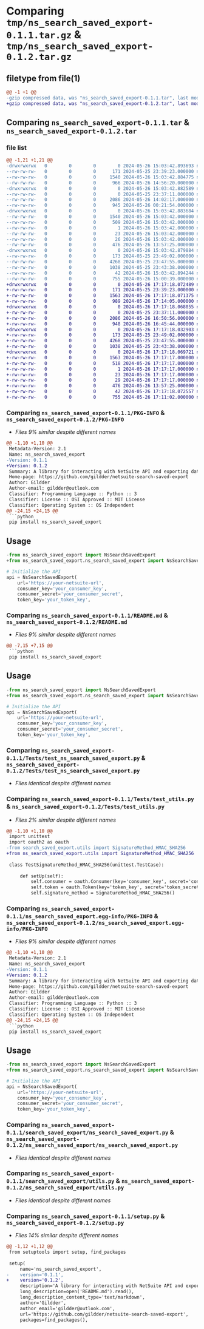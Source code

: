 # Comparing `tmp/ns_search_saved_export-0.1.1.tar.gz` & `tmp/ns_search_saved_export-0.1.2.tar.gz`

## filetype from file(1)

```diff
@@ -1 +1 @@
-gzip compressed data, was "ns_search_saved_export-0.1.1.tar", last modified: Sun May 26 15:03:42 2024, max compression
+gzip compressed data, was "ns_search_saved_export-0.1.2.tar", last modified: Sun May 26 17:17:18 2024, max compression
```

## Comparing `ns_search_saved_export-0.1.1.tar` & `ns_search_saved_export-0.1.2.tar`

### file list

```diff
@@ -1,21 +1,21 @@
-drwxrwxrwx   0        0        0        0 2024-05-26 15:03:42.893693 ns_search_saved_export-0.1.1/
--rw-rw-rw-   0        0        0      171 2024-05-25 23:39:23.000000 ns_search_saved_export-0.1.1/LICENSE
--rw-rw-rw-   0        0        0     1540 2024-05-26 15:03:42.884775 ns_search_saved_export-0.1.1/PKG-INFO
--rw-rw-rw-   0        0        0      966 2024-05-26 14:56:20.000000 ns_search_saved_export-0.1.1/README.md
-drwxrwxrwx   0        0        0        0 2024-05-26 15:03:42.882589 ns_search_saved_export-0.1.1/Tests/
--rw-rw-rw-   0        0        0        0 2024-05-25 23:37:11.000000 ns_search_saved_export-0.1.1/Tests/__init__.py
--rw-rw-rw-   0        0        0     2086 2024-05-26 14:02:17.000000 ns_search_saved_export-0.1.1/Tests/test_ns_search_saved_export.py
--rw-rw-rw-   0        0        0      945 2024-05-26 00:21:54.000000 ns_search_saved_export-0.1.1/Tests/test_utils.py
-drwxrwxrwx   0        0        0        0 2024-05-26 15:03:42.883684 ns_search_saved_export-0.1.1/ns_search_saved_export.egg-info/
--rw-rw-rw-   0        0        0     1540 2024-05-26 15:03:42.000000 ns_search_saved_export-0.1.1/ns_search_saved_export.egg-info/PKG-INFO
--rw-rw-rw-   0        0        0      509 2024-05-26 15:03:42.000000 ns_search_saved_export-0.1.1/ns_search_saved_export.egg-info/SOURCES.txt
--rw-rw-rw-   0        0        0        1 2024-05-26 15:03:42.000000 ns_search_saved_export-0.1.1/ns_search_saved_export.egg-info/dependency_links.txt
--rw-rw-rw-   0        0        0       23 2024-05-26 15:03:42.000000 ns_search_saved_export-0.1.1/ns_search_saved_export.egg-info/requires.txt
--rw-rw-rw-   0        0        0       26 2024-05-26 15:03:42.000000 ns_search_saved_export-0.1.1/ns_search_saved_export.egg-info/top_level.txt
--rw-rw-rw-   0        0        0      476 2024-05-26 13:57:25.000000 ns_search_saved_export-0.1.1/pyproject.toml
-drwxrwxrwx   0        0        0        0 2024-05-26 15:03:42.879884 ns_search_saved_export-0.1.1/search_saved_export/
--rw-rw-rw-   0        0        0      173 2024-05-25 23:49:02.000000 ns_search_saved_export-0.1.1/search_saved_export/__init__.py
--rw-rw-rw-   0        0        0     4268 2024-05-25 23:47:55.000000 ns_search_saved_export-0.1.1/search_saved_export/ns_search_saved_export.py
--rw-rw-rw-   0        0        0     1038 2024-05-25 23:43:38.000000 ns_search_saved_export-0.1.1/search_saved_export/utils.py
--rw-rw-rw-   0        0        0       42 2024-05-26 15:03:42.894244 ns_search_saved_export-0.1.1/setup.cfg
--rw-rw-rw-   0        0        0      755 2024-05-26 15:00:39.000000 ns_search_saved_export-0.1.1/setup.py
+drwxrwxrwx   0        0        0        0 2024-05-26 17:17:18.072489 ns_search_saved_export-0.1.2/
+-rw-rw-rw-   0        0        0      171 2024-05-25 23:39:23.000000 ns_search_saved_export-0.1.2/LICENSE
+-rw-rw-rw-   0        0        0     1563 2024-05-26 17:17:18.071375 ns_search_saved_export-0.1.2/PKG-INFO
+-rw-rw-rw-   0        0        0      989 2024-05-26 17:14:05.000000 ns_search_saved_export-0.1.2/README.md
+drwxrwxrwx   0        0        0        0 2024-05-26 17:17:18.068055 ns_search_saved_export-0.1.2/Tests/
+-rw-rw-rw-   0        0        0        0 2024-05-25 23:37:11.000000 ns_search_saved_export-0.1.2/Tests/__init__.py
+-rw-rw-rw-   0        0        0     2086 2024-05-26 16:50:56.000000 ns_search_saved_export-0.1.2/Tests/test_ns_search_saved_export.py
+-rw-rw-rw-   0        0        0      948 2024-05-26 16:45:44.000000 ns_search_saved_export-0.1.2/Tests/test_utils.py
+drwxrwxrwx   0        0        0        0 2024-05-26 17:17:18.032903 ns_search_saved_export-0.1.2/ns_search_saved_export/
+-rw-rw-rw-   0        0        0      173 2024-05-25 23:49:02.000000 ns_search_saved_export-0.1.2/ns_search_saved_export/__init__.py
+-rw-rw-rw-   0        0        0     4268 2024-05-25 23:47:55.000000 ns_search_saved_export-0.1.2/ns_search_saved_export/ns_search_saved_export.py
+-rw-rw-rw-   0        0        0     1038 2024-05-25 23:43:38.000000 ns_search_saved_export-0.1.2/ns_search_saved_export/utils.py
+drwxrwxrwx   0        0        0        0 2024-05-26 17:17:18.069721 ns_search_saved_export-0.1.2/ns_search_saved_export.egg-info/
+-rw-rw-rw-   0        0        0     1563 2024-05-26 17:17:17.000000 ns_search_saved_export-0.1.2/ns_search_saved_export.egg-info/PKG-INFO
+-rw-rw-rw-   0        0        0      518 2024-05-26 17:17:17.000000 ns_search_saved_export-0.1.2/ns_search_saved_export.egg-info/SOURCES.txt
+-rw-rw-rw-   0        0        0        1 2024-05-26 17:17:17.000000 ns_search_saved_export-0.1.2/ns_search_saved_export.egg-info/dependency_links.txt
+-rw-rw-rw-   0        0        0       23 2024-05-26 17:17:17.000000 ns_search_saved_export-0.1.2/ns_search_saved_export.egg-info/requires.txt
+-rw-rw-rw-   0        0        0       29 2024-05-26 17:17:17.000000 ns_search_saved_export-0.1.2/ns_search_saved_export.egg-info/top_level.txt
+-rw-rw-rw-   0        0        0      476 2024-05-26 13:57:25.000000 ns_search_saved_export-0.1.2/pyproject.toml
+-rw-rw-rw-   0        0        0       42 2024-05-26 17:17:18.072557 ns_search_saved_export-0.1.2/setup.cfg
+-rw-rw-rw-   0        0        0      755 2024-05-26 17:11:02.000000 ns_search_saved_export-0.1.2/setup.py
```

### Comparing `ns_search_saved_export-0.1.1/PKG-INFO` & `ns_search_saved_export-0.1.2/PKG-INFO`

 * *Files 9% similar despite different names*

```diff
@@ -1,10 +1,10 @@
 Metadata-Version: 2.1
 Name: ns_search_saved_export
-Version: 0.1.1
+Version: 0.1.2
 Summary: A library for interacting with NetSuite API and exporting data
 Home-page: https://github.com/gildder/netsuite-search-saved-export
 Author: Gildder
 Author-email: gildder@outlook.com
 Classifier: Programming Language :: Python :: 3
 Classifier: License :: OSI Approved :: MIT License
 Classifier: Operating System :: OS Independent
@@ -24,15 +24,15 @@
 ```python
 pip install ns_search_saved_export
 ```
 
 ## Usage
 
 ```python
-from ns_search_saved_export import NsSearchSavedExport
+from ns_search_saved_export.ns_search_saved_export import NsSearchSavedExport
 
 # Initialize the API
 api = NsSearchSavedExport(
     url='https://your-netsuite-url',
     consumer_key='your_consumer_key',
     consumer_secret='your_consumer_secret',
     token_key='your_token_key',
```

### Comparing `ns_search_saved_export-0.1.1/README.md` & `ns_search_saved_export-0.1.2/README.md`

 * *Files 9% similar despite different names*

```diff
@@ -7,15 +7,15 @@
 ```python
 pip install ns_search_saved_export
 ```
 
 ## Usage
 
 ```python
-from ns_search_saved_export import NsSearchSavedExport
+from ns_search_saved_export.ns_search_saved_export import NsSearchSavedExport
 
 # Initialize the API
 api = NsSearchSavedExport(
     url='https://your-netsuite-url',
     consumer_key='your_consumer_key',
     consumer_secret='your_consumer_secret',
     token_key='your_token_key',
```

### Comparing `ns_search_saved_export-0.1.1/Tests/test_ns_search_saved_export.py` & `ns_search_saved_export-0.1.2/Tests/test_ns_search_saved_export.py`

 * *Files identical despite different names*

### Comparing `ns_search_saved_export-0.1.1/Tests/test_utils.py` & `ns_search_saved_export-0.1.2/Tests/test_utils.py`

 * *Files 2% similar despite different names*

```diff
@@ -1,10 +1,10 @@
 import unittest
 import oauth2 as oauth
-from search_saved_export.utils import SignatureMethod_HMAC_SHA256
+from ns_search_saved_export.utils import SignatureMethod_HMAC_SHA256
 
 class TestSignatureMethod_HMAC_SHA256(unittest.TestCase):
     
     def setUp(self):
         self.consumer = oauth.Consumer(key='consumer_key', secret='consumer_secret')
         self.token = oauth.Token(key='token_key', secret='token_secret')
         self.signature_method = SignatureMethod_HMAC_SHA256()
```

### Comparing `ns_search_saved_export-0.1.1/ns_search_saved_export.egg-info/PKG-INFO` & `ns_search_saved_export-0.1.2/ns_search_saved_export.egg-info/PKG-INFO`

 * *Files 9% similar despite different names*

```diff
@@ -1,10 +1,10 @@
 Metadata-Version: 2.1
 Name: ns_search_saved_export
-Version: 0.1.1
+Version: 0.1.2
 Summary: A library for interacting with NetSuite API and exporting data
 Home-page: https://github.com/gildder/netsuite-search-saved-export
 Author: Gildder
 Author-email: gildder@outlook.com
 Classifier: Programming Language :: Python :: 3
 Classifier: License :: OSI Approved :: MIT License
 Classifier: Operating System :: OS Independent
@@ -24,15 +24,15 @@
 ```python
 pip install ns_search_saved_export
 ```
 
 ## Usage
 
 ```python
-from ns_search_saved_export import NsSearchSavedExport
+from ns_search_saved_export.ns_search_saved_export import NsSearchSavedExport
 
 # Initialize the API
 api = NsSearchSavedExport(
     url='https://your-netsuite-url',
     consumer_key='your_consumer_key',
     consumer_secret='your_consumer_secret',
     token_key='your_token_key',
```

### Comparing `ns_search_saved_export-0.1.1/search_saved_export/ns_search_saved_export.py` & `ns_search_saved_export-0.1.2/ns_search_saved_export/ns_search_saved_export.py`

 * *Files identical despite different names*

### Comparing `ns_search_saved_export-0.1.1/search_saved_export/utils.py` & `ns_search_saved_export-0.1.2/ns_search_saved_export/utils.py`

 * *Files identical despite different names*

### Comparing `ns_search_saved_export-0.1.1/setup.py` & `ns_search_saved_export-0.1.2/setup.py`

 * *Files 14% similar despite different names*

```diff
@@ -1,12 +1,12 @@
 from setuptools import setup, find_packages
 
 setup(
     name='ns_search_saved_export',
-    version='0.1.1',
+    version='0.1.2',
     description='A library for interacting with NetSuite API and exporting data',
     long_description=open('README.md').read(),
     long_description_content_type='text/markdown',
     author='Gildder',
     author_email='gildder@outlook.com',
     url='https://github.com/gildder/netsuite-search-saved-export',
     packages=find_packages(),
```

